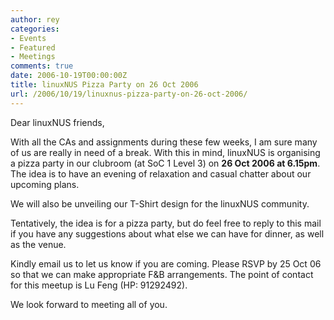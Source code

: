 ```yaml
---
author: rey
categories:
- Events
- Featured
- Meetings
comments: true
date: 2006-10-19T00:00:00Z
title: linuxNUS Pizza Party on 26 Oct 2006
url: /2006/10/19/linuxnus-pizza-party-on-26-oct-2006/
---
```


Dear linuxNUS friends,

With all the CAs and assignments during these few weeks, I am sure many of us are really in need of a break. With this in mind, linuxNUS is organising a pizza party in our clubroom (at SoC 1 Level 3) on <span style="font-weight: bold">26 Oct 2006 at 6.15pm</span>. The idea is to have an evening of relaxation and casual chatter about our upcoming plans.

We will also be unveiling our T-Shirt design for the linuxNUS community.

Tentatively, the idea is for a pizza party, but do feel free to reply to this mail if you have any suggestions about what else we can have for dinner, as well as the venue.

Kindly email us to let us know if you are coming. Please RSVP by 25 Oct 06 so that we can make appropriate F&B arrangements. The point of contact for this meetup is Lu Feng (HP: 91292492).

We look forward to meeting all of you.
